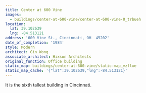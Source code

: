 ```yaml
---
title: Center at 600 Vine
images:
  - buildings/center-at-600-vine/center-at-600-vine-0_trbueh
location:
  lat: 39.102639
  lng: -84.513121
address: '600 Vine St., Cincinnati, OH  45202'
date_of_completion: '1984'
style: Modern
architect: Gin Wong
associate_architect: Hixson Architects
original_function: Office building
static_map: buildings/center-at-600-vine/static-map_vzflxe
static_map_cache: '{"lat":39.102639,"lng":-84.513121}'
---
```


It is the sixth tallest building in Cincinnati.
